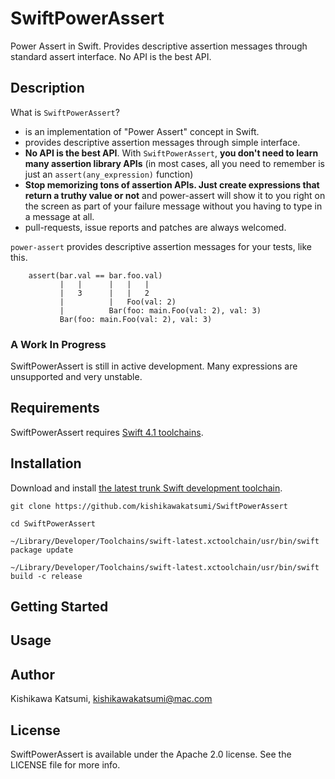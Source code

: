 # SwiftPowerAssert

Power Assert in Swift. Provides descriptive assertion messages through standard assert interface. No API is the best API.

Description
---------------------------------------

What is `SwiftPowerAssert`?

 * is an implementation of "Power Assert" concept in Swift.
 * provides descriptive assertion messages through simple interface.
 * __No API is the best API__. With `SwiftPowerAssert`, __you don't need to learn many assertion library APIs__ (in most cases, all you need to remember is just an `assert(any_expression)` function)
 * __Stop memorizing tons of assertion APIs. Just create expressions that return a truthy value or not__ and power-assert will show it to you right on the screen as part of your failure message without you having to type in a message at all.
 * pull-requests, issue reports and patches are always welcomed.


`power-assert` provides descriptive assertion messages for your tests, like this.

        assert(bar.val == bar.foo.val)
               |   |      |   |   |
               |   3      |   |   2
               |          |   Foo(val: 2)
               |          Bar(foo: main.Foo(val: 2), val: 3)
               Bar(foo: main.Foo(val: 2), val: 3)

### A Work In Progress
SwiftPowerAssert is still in active development. Many expressions are unsupported and very unstable.

Requirements
---------------------------------------
SwiftPowerAssert requires [Swift 4.1 toolchains](https://swift.org/download/#snapshots).

Installation
---------------------------------------
Download and install [the latest trunk Swift development toolchain](https://swift.org/download/#snapshots).

```shell
git clone https://github.com/kishikawakatsumi/SwiftPowerAssert
```

```shell
cd SwiftPowerAssert
```

```shell
~/Library/Developer/Toolchains/swift-latest.xctoolchain/usr/bin/swift package update
```

```shell
~/Library/Developer/Toolchains/swift-latest.xctoolchain/usr/bin/swift build -c release
```

Getting Started
---------------------------------------

Usage
---------------------------------------

Author
---------------------------------------
Kishikawa Katsumi, kishikawakatsumi@mac.com

License
---------------------------------------
SwiftPowerAssert is available under the Apache 2.0 license. See the LICENSE file for more info.
